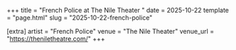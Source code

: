 +++
title = "French Police at The Nile Theater "
date = 2025-10-22
template = "page.html"
slug = "2025-10-22-french-police"

[extra]
artist = "French Police"
venue = "The Nile Theater"
venue_url = "https://theniletheatre.com/"
+++
